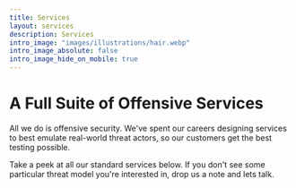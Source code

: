 ```yaml
---
title: Services
layout: services
description: Services
intro_image: "images/illustrations/hair.webp"
intro_image_absolute: false
intro_image_hide_on_mobile: true
---
```


# A Full Suite of Offensive Services

All we do is offensive security. We've spent our careers designing services to best emulate real-world threat actors, so our customers get the best testing possible.  

Take a peek at all our standard services below. If you don't see some particular threat model you're interested in, drop us a note and lets talk. 
